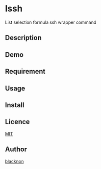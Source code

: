 lssh
====

List selection formula ssh wrapper command

## Description

## Demo

## Requirement

## Usage

## Install

## Licence

[MIT](https://github.com/tcnksm/tool/blob/master/LICENCE)

## Author

[blacknon](https://github.com/blacknon)
